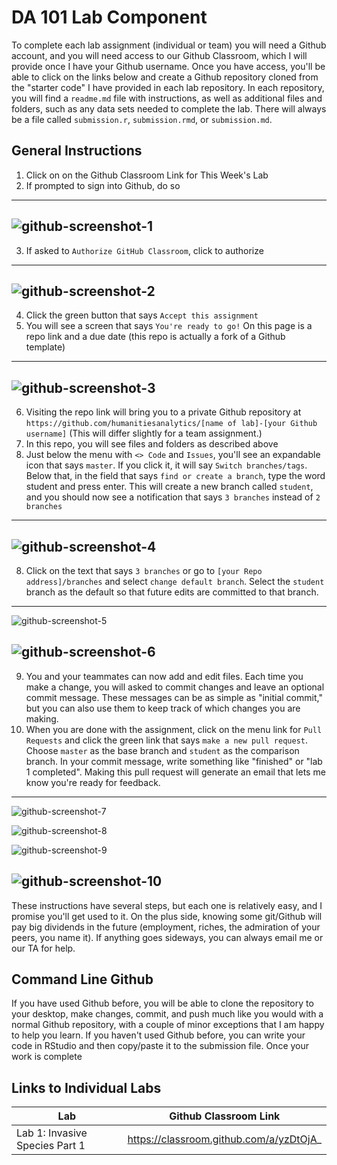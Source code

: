 # DA 101 Lab Component 

To complete each lab assignment (individual or team) you will need a Github account, and you will need access to our Github Classroom, which I will provide once I have your Github username. Once you have access, you'll be able to click on the links below and create a Github repository cloned from the "starter code" I have provided in each lab repository. In each repository, you will find a `readme.md` file with instructions, as well as additional files and folders, such as any data sets needed to complete the lab. There will always be a file called `submission.r`, `submission.rmd`, or `submission.md`. 

## General Instructions

1. Click on on the Github Classroom Link for This Week's Lab
2. If prompted to sign into Github, do so
---
![github-screenshot-1](images/github-1.png)
---

3. If asked to `Authorize GitHub Classroom`, click to authorize
---
![github-screenshot-2](images/github-2.png)
---

4. Click the green button that says `Accept this assignment`
5. You will see a screen that says `You're ready to go!` On this page is a repo link and a due date (this repo is actually a fork of a Github template)
---
![github-screenshot-3](images/github-3.png)
---

6. Visiting the repo link will bring you to a private Github repository at `https://github.com/humanitiesanalytics/[name of lab]-[your Github username]` (This will differ slightly for a team assignment.)
6. In this repo, you will see files and folders as described above
7. Just below the menu with  `<> Code` and `Issues`, you'll see an expandable icon that says `master`. If you click it, it will say `Switch branches/tags`. Below that, in the field that says `find or create a branch`, type the word student and press enter. This will create a new branch called `student`, and you should now see a notification that says `3 branches` instead of `2 branches`
---
![github-screenshot-4](images/github-4.png)
---

8. Click on the text that says `3 branches` or go to `[your Repo address]/branches` and select `change default branch`. Select the `student` branch as the default so that future edits are committed to that branch.
---
![github-screenshot-5](images/github-5.png)

![github-screenshot-6](images/github-6.png)
---

9. You and your teammates can now add and edit files. Each time you make a change, you will asked to commit changes and leave an optional commit message. These messages can be as simple as "initial commit," but you can also use them to keep track of which changes you are making.
10. When you are done with the assignment, click on the menu link for `Pull Requests` and click the green link that says `make a new pull request`. Choose `master` as the base branch and `student` as the comparison branch. In your commit message, write something like "finished" or "lab 1 completed". Making this pull request will generate an email that lets me know you're ready for feedback. 
---
![github-screenshot-7](images/github-7.png)

![github-screenshot-8](images/github-8.png)

![github-screenshot-9](images/github-9.png)

![github-screenshot-10](images/github-10.png)
---

These instructions have several steps, but each one is relatively easy, and I promise you'll get used to it. On the plus side, knowing some git/Github will pay big dividends in the future (employment, riches, the admiration of your peers, you name it). If anything goes sideways, you can always email me or our TA for help. 

## Command Line Github 

If you have used Github before, you will be able to clone the repository to your desktop, make changes, commit, and push much like you would with a normal Github repository, with a couple of minor exceptions that I am happy to help you learn. If you haven't used Github before, you can write your code in RStudio and then copy/paste it to the submission file. Once your work is complete

## Links to Individual Labs

|Lab                              | Github Classroom Link                     |
|---------------------------------|-------------------------------------------|
|Lab 1: Invasive Species Part 1   |  https://classroom.github.com/a/yzDtOjA_  |
